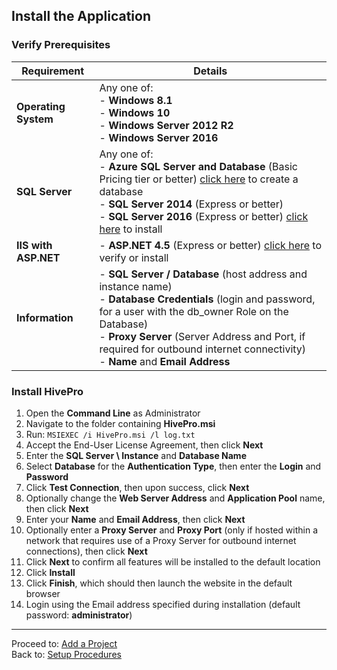 ## Install the Application
### Verify Prerequisites

Requirement|Details|
------------ | ------------ |
**Operating System**|Any one of:<br>- **Windows 8.1**<br>- **Windows 10**<br>- **Windows Server 2012 R2**<br>- **Windows Server 2016**|
**SQL Server**|Any one of:<br>- **Azure SQL Server and Database** (Basic Pricing tier or better) [click here](Procure-a-SQL-Server-Database.md) to create a database<br>- **SQL Server 2014** (Express or better)<br>- **SQL Server 2016** (Express or better) [click here](SQL-Server-Setup.md) to install<br>|
**IIS with ASP.NET**|- **ASP.NET 4.5** (Express or better) [click here](Enable-IIS-and-NET-45.md) to verify or install|
**Information**|- **SQL Server / Database** (host address and instance name)<br>- **Database Credentials** (login and password, for a user with the db_owner Role on the Database)<br>- **Proxy Server** (Server Address and Port, if required for outbound internet connectivity)<br>- **Name** and **Email Address**|

### Install HivePro
1. Open the **Command Line** as Administrator
1. Navigate to the folder containing **HivePro.msi**
1. Run: `MSIEXEC /i HivePro.msi /l log.txt`
1. Accept the End-User License Agreement, then click **Next**
1. Enter the **SQL Server \ Instance** and **Database Name**
1. Select **Database** for the **Authentication Type**, then enter the **Login** and **Password**
1. Click **Test Connection**, then upon success, click **Next**
1. Optionally change the **Web Server Address** and **Application Pool** name, then click **Next**
1. Enter your **Name** and **Email Address**, then click **Next**
1. Optionally enter a **Proxy Server** and **Proxy Port** (only if hosted within a network that requires use of a Proxy Server for outbound internet connections), then click **Next**
1. Click **Next** to confirm all features will be installed to the default location
1. Click **Install**
1. Click **Finish**, which should then launch the website in the default browser
1. Login using the Email address specified during installation (default password: **administrator**)

---

Proceed to: [Add a Project](Add-a-Project.md)
<br>Back to: [Setup Procedures](README.md#setup-procedures)
